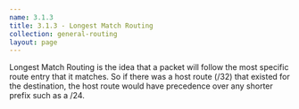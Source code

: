 ```yaml
---
name: 3.1.3
title: 3.1.3 - Longest Match Routing
collection: general-routing
layout: page
---
```

Longest Match Routing is the idea that a packet will follow the most specific route entry that it matches. So if there was a host route (/32) that existed for the destination, the host route would have precedence over any shorter prefix such as a /24.